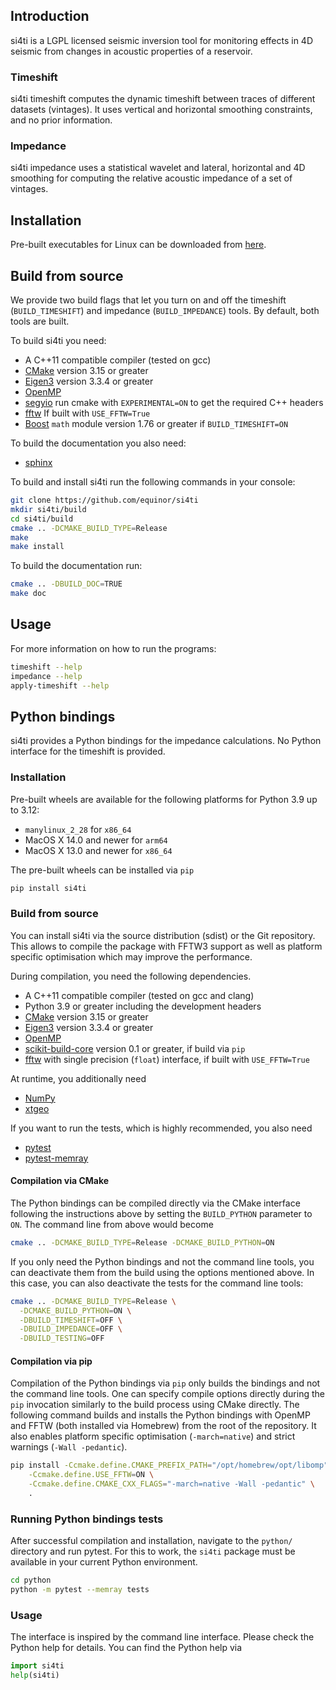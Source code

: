 ## Introduction ##
si4ti is a LGPL licensed seismic inversion tool for monitoring effects in 4D
seismic from changes in acoustic properties of a reservoir.

### Timeshift ###
si4ti timeshift computes the dynamic timeshift between traces of different
datasets (vintages). It uses vertical and horizontal smoothing constraints, and
no prior information.

### Impedance ###
si4ti impedance uses a statistical wavelet and lateral, horizontal and 4D
smoothing for computing the relative acoustic impedance of a set of vintages.

## Installation ##
Pre-built executables for Linux can be downloaded from
[here](https://github.com/equinor/si4ti/releases).

## Build from source ##
We provide two build flags that let you turn on and off the timeshift
(`BUILD_TIMESHIFT`) and impedance (`BUILD_IMPEDANCE`) tools. By default, both
tools are built.

To build si4ti you need:
 * A C++11 compatible compiler (tested on gcc)
 * [CMake](https://cmake.org) version 3.15 or greater
 * [Eigen3](https://eigen.tuxfamily.org) version 3.3.4 or greater
 * [OpenMP](https://www.openmp.org)
 * [segyio](https://github.com/equinor/segyio) run cmake with `EXPERIMENTAL=ON`
   to get the required C++ headers
 * [fftw](https://www.fftw.org) If built with `USE_FFTW=True`
 * [Boost](https://www.boost.org) `math` module version 1.76 or greater if
   `BUILD_TIMESHIFT=ON`

To build the documentation you also need:
 * [sphinx](https://pypi.org/project/Sphinx)

To build and install si4ti run the following commands in your console:

```bash
git clone https://github.com/equinor/si4ti
mkdir si4ti/build
cd si4ti/build
cmake .. -DCMAKE_BUILD_TYPE=Release
make
make install
```

To build the documentation run:
```bash
cmake .. -DBUILD_DOC=TRUE
make doc
```

## Usage ##
For more information on how to run the programs:
```bash
timeshift --help
impedance --help
apply-timeshift --help
```

## Python bindings ##
si4ti provides a Python bindings for the impedance calculations. No Python
interface for the timeshift is provided.

### Installation ###
Pre-built wheels are available for the following platforms for Python 3.9 up to
3.12:

 * `manylinux_2_28` for `x86_64`
 * MacOS X 14.0 and newer for `arm64`
 * MacOS X 13.0 and newer for `x86_64`

The pre-built wheels can be installed via `pip`

```bash
pip install si4ti
```

### Build from source ###
You can install si4ti via the source distribution (sdist) or the Git
repository. This allows to compile the package with FFTW3 support as well as
platform specific optimisation which may improve the performance.

During compilation, you need the following dependencies.
 * A C++11 compatible compiler (tested on gcc and clang)
 * Python 3.9 or greater including the development headers
 * [CMake](https://cmake.org) version 3.15 or greater
 * [Eigen3](https://eigen.tuxfamily.org) version 3.3.4 or greater
 * [OpenMP](https://www.openmp.org)
 * [scikit-build-core](https://scikit-build-core.readthedocs.io/en/latest/)
   version 0.1 or greater, if build via `pip`
 * [fftw](https://www.fftw.org) with single precision (`float`) interface, if
   built with `USE_FFTW=True`

At runtime, you additionally need
 * [NumPy](https://numpy.org)
 * [xtgeo](https://xtgeo.readthedocs.io/en/stable/)

If you want to run the tests, which is highly recommended, you also need
 * [pytest](https://docs.pytest.org/en/stable/)
 * [pytest-memray](https://pytest-memray.readthedocs.io/en/latest/)

#### Compilation via CMake ####
The Python bindings can be compiled directly via the CMake interface following
the instructions above by setting the `BUILD_PYTHON` parameter to `ON`. The
command line from above would become

```bash
cmake .. -DCMAKE_BUILD_TYPE=Release -DCMAKE_BUILD_PYTHON=ON
```

If you only need the Python bindings and not the command line tools, you can
deactivate them from the build using the options mentioned above. In this case,
you can also deactivate the tests for the command line tools:

```bash
cmake .. -DCMAKE_BUILD_TYPE=Release \
  -DCMAKE_BUILD_PYTHON=ON \
  -DBUILD_TIMESHIFT=OFF \
  -DBUILD_IMPEDANCE=OFF \
  -DBUILD_TESTING=OFF
```

#### Compilation via pip ####
Compilation of the Python bindings via `pip` only builds the bindings and not
the command line tools. One can specify compile options directly during the
`pip` invocation similarly to the build process using CMake directly. The
following command builds and installs the Python bindings with OpenMP and FFTW
(both installed via Homebrew) from the root of the repository. It also enables
platform specific optimisation (`-march=native`) and strict warnings (`-Wall
-pedantic`).

```bash
pip install -Ccmake.define.CMAKE_PREFIX_PATH="/opt/homebrew/opt/libomp" \
    -Ccmake.define.USE_FFTW=ON \
    -Ccmake.define.CMAKE_CXX_FLAGS="-march=native -Wall -pedantic" \
    .
```

### Running Python bindings tests ###
After successful compilation and installation, navigate to the `python/`
directory and run pytest. For this to work, the `si4ti` package must be
available in your current Python environment.

```bash
cd python
python -m pytest --memray tests
```

### Usage ###
The interface is inspired by the command line interface. Please check the
Python help for details. You can find the Python help via

```python
import si4ti
help(si4ti)
```
